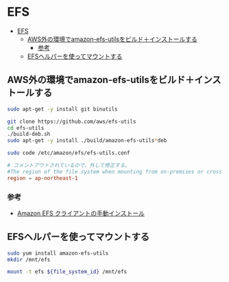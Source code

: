 # EFS

- [EFS](#efs)
  - [AWS外の環境でamazon-efs-utilsをビルド＋インストールする](#aws外の環境でamazon-efs-utilsをビルドインストールする)
    - [参考](#参考)
  - [EFSヘルパーを使ってマウントする](#efsヘルパーを使ってマウントする)

## AWS外の環境でamazon-efs-utilsをビルド＋インストールする

``` bash
sudo apt-get -y install git binutils

git clone https://github.com/aws/efs-utils
cd efs-utils
./build-deb.sh
sudo apt-get -y install ./build/amazon-efs-utils*deb

sudo code /etc/amazon/efs/efs-utils.conf
```

``` conf
# コメントアウトされているので、外して修正する。
#The region of the file system when mounting from on-premises or cross region.
region = ap-northeast-1
```

### 参考

- [Amazon EFS クライアントの手動インストール](https://docs.aws.amazon.com/ja_jp/efs/latest/ug/installing-amazon-efs-utils.html)

## EFSヘルパーを使ってマウントする

``` bash
sudo yum install amazon-efs-utils
mkdir /mnt/efs

mount -t efs ${file_system_id} /mnt/efs
```
